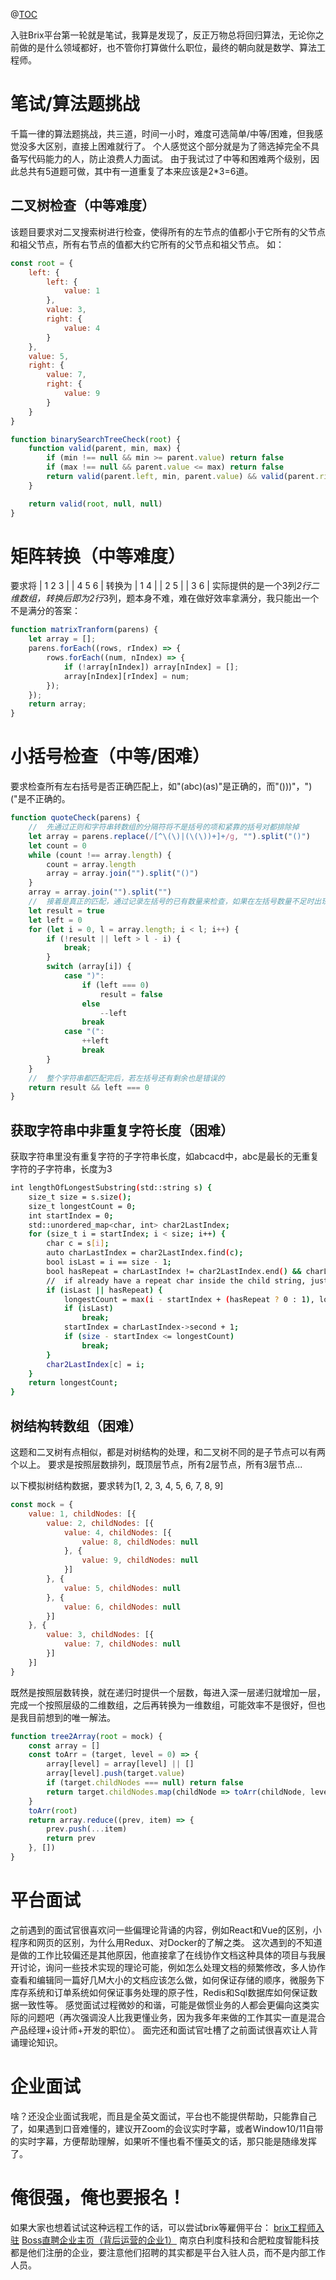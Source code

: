 @[TOC](背景介绍：Brix是一个国内管理x国外雇佣的远程办公平台，帮助入驻的工程师和有意愿的北美企业达成雇佣关系)

入驻Brix平台第一轮就是笔试，我算是发现了，反正万物总将回归算法，无论你之前做的是什么领域都好，也不管你打算做什么职位，最终的朝向就是数学、算法工程师。

# 笔试/算法题挑战

千篇一律的算法题挑战，共三道，时间一小时，难度可选简单/中等/困难，但我感觉没多大区别，直接上困难就行了。
个人感觉这个部分就是为了筛选掉完全不具备写代码能力的人，防止浪费人力面试。
由于我试过了中等和困难两个级别，因此总共有5道题可做，其中有一道重复了本来应该是2*3=6道。

## 二叉树检查（中等难度）

该题目要求对二叉搜索树进行检查，使得所有的左节点的值都小于它所有的父节点和祖父节点，所有右节点的值都大约它所有的父节点和祖父节点。
如：

```javascript
const root = {
    left: {
        left: {
            value: 1
        },
        value: 3,
        right: {
            value: 4
        }
    },
    value: 5,
    right: {
        value: 7,
        right: {
            value: 9
        }
    }
}
```

```javascript
function binarySearchTreeCheck(root) {
    function valid(parent, min, max) {
        if (min !== null && min >= parent.value) return false
        if (max !== null && parent.value <= max) return false
        return valid(parent.left, min, parent.value) && valid(parent.right, parent.value, max)
    }

    return valid(root, null, null)
}
```

# 矩阵转换（中等难度）

要求将
| 1 2 3 |
| 4 5 6 |
转换为
| 1 4 |
| 2 5 |
| 3 6 |
实际提供的是一个3列*2行二维数组，转换后即为2行*3列，题本身不难，难在做好效率拿满分，我只能出一个不是满分的答案：

```javascript
function matrixTranform(parens) {
    let array = [];
    parens.forEach((rows, rIndex) => {
        rows.forEach((num, nIndex) => {
            if (!array[nIndex]) array[nIndex] = [];
            array[nIndex][rIndex] = num;
        });
    });
    return array;
}
```

# 小括号检查（中等/困难）

要求检查所有左右括号是否正确匹配上，如"(abc)(as)"是正确的，而"()))"，")("是不正确的。
```javascript
function quoteCheck(parens) {
    //  先通过正则和字符串转数组的分隔符将不是括号的项和紧靠的括号对都排除掉
    let array = parens.replace(/[^\(\)|(\(\))+]+/g, "").split("()")
    let count = 0
    while (count !== array.length) {
        count = array.length
        array = array.join("").split("()")
    }
    array = array.join("").split("")
    //  接着是真正的匹配，通过记录左括号的已有数量来检查，如果在左括号数量不足时出现了右括号就代表这个字符串无法完全匹配所有括号
    let result = true
    let left = 0
    for (let i = 0, l = array.length; i < l; i++) {
        if (!result || left > l - i) {
            break;
        }
        switch (array[i]) {
            case ")":
                if (left === 0)
                    result = false
                else
                    --left
                break
            case "(":
                ++left
                break
        }
    }
    //  整个字符串都匹配完后，若左括号还有剩余也是错误的
    return result && left === 0
}
```

## 获取字符串中非重复字符长度（困难）

获取字符串里没有重复字符的子字符串长度，如abcacd中，abc是最长的无重复字符的子字符串，长度为3

```bash
int lengthOfLongestSubstring(std::string s) {
    size_t size = s.size();
    size_t longestCount = 0;
    int startIndex = 0;
    std::unordered_map<char, int> char2LastIndex;
    for (size_t i = startIndex; i < size; i++) {
        char c = s[i];
        auto charLastIndex = char2LastIndex.find(c);
        bool isLast = i == size - 1;
        bool hasRepeat = charLastIndex != char2LastIndex.end() && charLastIndex->second >= startIndex;
        //  if already have a repeat char inside the child string, just count get the longest count and reset the child start index
        if (isLast || hasRepeat) {
            longestCount = max(i - startIndex + (hasRepeat ? 0 : 1), longestCount);
            if (isLast)
                break;
            startIndex = charLastIndex->second + 1;
            if (size - startIndex <= longestCount)
                break;
        }
        char2LastIndex[c] = i;
    }
    return longestCount;
}
```

## 树结构转数组（困难）

这题和二叉树有点相似，都是对树结构的处理，和二叉树不同的是子节点可以有两个以上。
要求是按照层数排列，既顶层节点，所有2层节点，所有3层节点...

以下模拟树结构数据，要求转为[1, 2, 3, 4, 5, 6, 7, 8, 9]

```javascript
const mock = {
    value: 1, childNodes: [{
        value: 2, childNodes: [{
            value: 4, childNodes: [{
                value: 8, childNodes: null
            }, {
                value: 9, childNodes: null
            }]
        }, {
            value: 5, childNodes: null
        }, {
            value: 6, childNodes: null
        }]
    }, {
        value: 3, childNodes: [{
            value: 7, childNodes: null
        }]
    }]
}
```

既然是按照层数转换，就在递归时提供一个层数，每进入深一层递归就增加一层，完成一个按照层级的二维数组，之后再转换为一维数组，可能效率不是很好，但也是我目前想到的唯一解法。

```javascript
function tree2Array(root = mock) {
    const array = []
    const toArr = (target, level = 0) => {
        array[level] = array[level] || []
        array[level].push(target.value)
        if (target.childNodes === null) return false
        return target.childNodes.map(childNode => toArr(childNode, level + 1))
    }
    toArr(root)
    return array.reduce((prev, item) => {
        prev.push(...item)
        return prev
    }, [])
}
```

# 平台面试

之前遇到的面试官很喜欢问一些偏理论背诵的内容，例如React和Vue的区别，小程序和网页的区别，为什么用Redux、对Docker的了解之类。
这次遇到的不知道是做的工作比较偏还是其他原因，他直接拿了在线协作文档这种具体的项目与我展开讨论，询问一些技术实现的理论可能，例如怎么处理文档的频繁修改，多人协作查看和编辑同一篇好几M大小的文档应该怎么做，如何保证存储的顺序，微服务下库存系统和订单系统如何保证事务处理的原子性，Redis和Sql数据库如何保证数据一致性等。
感觉面试过程微妙的和谐，可能是做惯业务的人都会更偏向这类实际的问题吧（再次强调没人比我更懂业务，因为我多年来做的工作其实一直是混合产品经理+设计师+开发的职位）。
面完还和面试官吐槽了之前面试很喜欢让人背诵理论知识。

# 企业面试

啥？还没企业面试我呢，而且是全英文面试，平台也不能提供帮助，只能靠自己了，如果遇到口音难懂的，建议开Zoom的会议实时字幕，或者Window10/11自带的实时字幕，方便帮助理解，如果听不懂也看不懂英文的话，那只能是随缘发挥了。

# 俺很强，俺也要报名！

如果大家也想着试试这种远程工作的话，可以尝试brix等雇佣平台：
[brix工程师入驻](https://engineer.joinbrix.com.cn/)
[Boss直聘企业主页（背后运营的企业1）](https://www.zhipin.com/gongsi/49883974d93e0f881XZ80961E1o~.html)
南京白利度科技和合肥粒度智能科技都是他们注册的企业，要注意他们招聘的其实都是平台入驻人员，而不是内部工作人员。
